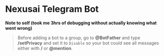 # Nexusai Telegram Bot

**Note to self (took me 3hrs of debugging without actually knowing what went wrong)**

> Before adding a bot to a group, go to **@BotFather** and type **/setPrivacy** and set it to `Disable` so your bot could see all messages either with **/** or **@mention**.
